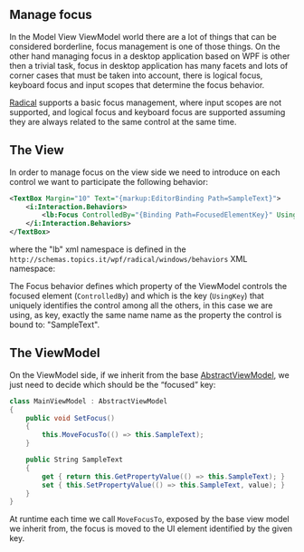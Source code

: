 ## Manage focus

In the Model View ViewModel world there are a lot of things that can be considered borderline, focus management is one of those things. On the other hand managing focus in a desktop application based on WPF is other then a trivial task, focus in desktop application has many facets and lots of corner cases that must be taken into account, there is logical focus, keyboard focus and input scopes that determine the focus behavior.

[Radical](https://github.com/RadicalFx/radical) supports a basic focus management, where input scopes are not supported, and logical focus and keyboard focus are supported assuming they are always related to the same control at the same time.

## The View

In order to manage focus on the view side we need to introduce on each control we want to participate the following behavior:

```xml
<TextBox Margin="10" Text="{markup:EditorBinding Path=SampleText}">
    <i:Interaction.Behaviors>
        <lb:Focus ControlledBy="{Binding Path=FocusedElementKey}" UsingKey="SampleText" />
    </i:Interaction.Behaviors>
</TextBox>
```

where the "lb" xml namespace is defined in the `http://schemas.topics.it/wpf/radical/windows/behaviors` XML namespace:

The Focus behavior defines which property of the ViewModel controls the focused element (`ControlledBy`) and which is the key (`UsingKey`) that uniquely identifies the control among all the others, in this case we are using, as key, exactly the same name name as the property the control is bound to: "SampleText".

## The ViewModel

On the ViewModel side, if we inherit from the base [AbstractViewModel](../mvvm/abstract-view-model.md), we just need to decide which should be the “focused” key:

```csharp
class MainViewModel : AbstractViewModel
{
    public void SetFocus() 
    {
        this.MoveFocusTo(() => this.SampleText);
    }

    public String SampleText
    {
        get { return this.GetPropertyValue(() => this.SampleText); }
        set { this.SetPropertyValue(() => this.SampleText, value); }
    }
}
```

At runtime each time we call `MoveFocusTo`, exposed by the base view model we inherit from, the focus is moved to the UI element identified by the given key.
